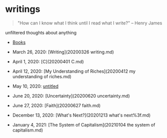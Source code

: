 # writings

> "How can I know what I think until I read what I write?" – Henry James 

unfiltered thoughts about anything

- [Books](./books.md)

- March 26, 2020: [Writing](20200326 writing.md)
- April 1, 2020: [C](20200401 C.md)
- April 12, 2020: [My Understanding of Riches](20200412 my understanding of riches.md)
- May 10, 2020: [untitled](20200510.md)
- June 20, 2020: [Uncertainty](20200620 uncertainty.md)
- June 27, 2020: [Faith](20200627 faith.md)
- December 13, 2020: [What's Next?](20201213 what's next%3f.md)
- January 4, 2021: [The System of Capitalism](20210104 the system of capitalism.md)

